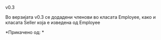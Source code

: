 v0.3

Во верзијата v0.3 се додадени членови во класата Employee, како и класата Seller која е изведена од Employee

*Прикачено од: *